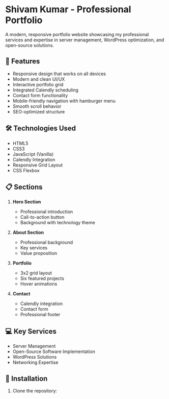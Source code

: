 # Shivam Kumar - Professional Portfolio

A modern, responsive portfolio website showcasing my professional services and expertise in server management, WordPress optimization, and open-source solutions.

## 🚀 Features

- Responsive design that works on all devices
- Modern and clean UI/UX
- Interactive portfolio grid
- Integrated Calendly scheduling
- Contact form functionality
- Mobile-friendly navigation with hamburger menu
- Smooth scroll behavior
- SEO-optimized structure

## 🛠 Technologies Used

- HTML5
- CSS3
- JavaScript (Vanilla)
- Calendly Integration
- Responsive Grid Layout
- CSS Flexbox

## 📋 Sections

1. **Hero Section**
   - Professional introduction
   - Call-to-action button
   - Background with technology theme

2. **About Section**
   - Professional background
   - Key services
   - Value proposition

3. **Portfolio**
   - 3x2 grid layout
   - Six featured projects
   - Hover animations

4. **Contact**
   - Calendly integration
   - Contact form
   - Professional footer

## 💻 Key Services

- Server Management
- Open-Source Software Implementation
- WordPress Solutions
- Networking Expertise

## 🔧 Installation

1. Clone the repository: 